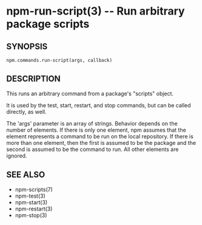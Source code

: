npm-run-script(3) -- Run arbitrary package scripts
==================================================

## SYNOPSIS

    npm.commands.run-script(args, callback)

## DESCRIPTION

This runs an arbitrary command from a package's "scripts" object.

It is used by the test, start, restart, and stop commands, but can be
called directly, as well.

The 'args' parameter is an array of strings. Behavior depends on the number
of elements.  If there is only one element, npm assumes that the element
represents a command to be run on the local repository. If there is more than
one element, then the first is assumed to be the package and the second is
assumed to be the command to run. All other elements are ignored.

## SEE ALSO

* npm-scripts(7)
* npm-test(3)
* npm-start(3)
* npm-restart(3)
* npm-stop(3)
